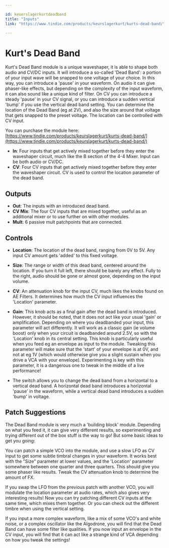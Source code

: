 ```yaml
---

id: keuerslagerkurtdeadband
title: "Inputs"
link: "https://www.tindie.com/products/keurslagerkurt/kurts-dead-band/"

---
```



Kurt's Dead Band
================

Kurt's Dead Band module is a unique waveshaper, it is able to shape both audio and CV/DC inputs. It will introduce a so-called 'Dead Band': a portion of your input wave will be snapped to one voltage of your choice. In this way, you can introduce a 'pause' in your waveform. On audio it can give phaser-like effects, but depending on the complexity of the input waveform, it can also sound like a unique kind of filter. On CV you can introduce a steady 'pause' in your CV signal, or you can introduce a sudden vertical 'bump' if you use the vertical dead band setting. You can determine the location of the Dead Band (eg at 2V), and also the size around that voltage that gets snapped to the preset voltage. The location can be controlled with CV input.

You can purchase the module here: [https://www.tindie.com/products/keurslagerkurt/kurts-dead-band/](https://www.tindie.com/products/keurslagerkurt/kurts-dead-band/)

*   **In**: Four inputs that get actively mixed together before they enter the waveshaper circuit, much like the B section of the 4-4 Mixer. Input can be both audio or CV/DC.
*   **CV**: Four CV inputs that get actively mixed together before they enter the waveshaper circuit. CV is used to control the location parameter of the dead band.

Outputs
-------

*   **Out**: The inputs with an introduced dead band.
*   **CV Mix**: The four CV inputs that are mixed together, useful as an additional mixer or to use further on with other modules.
*   **Mult**: 6 passive mult patchpoints that are connected.

Controls
--------

*   **Location**: The location of the dead band, ranging from 0V to 5V. Any input CV amount gets 'added' to this fixed voltage.
*   **Size**: The range or width of this dead band, centered around the location. If you turn it full left, there should be barely any effect. Fully to the right, audio should be gone or almost gone, depending on the input volume.
*   **CV**: An attenuation knob for the input CV, much likes the knobs found on AE Filters. It determines how much the CV input influences the 'Location' parameter.
*   **Gain**: This knob acts as a final gain after the dead band is introduced. However, it should be noted, that it does not act like your usual 'gain' or amplification. Depending on where you deadbanded your input, this parameter will act differently. It will work as a classic gain (ie volume boost) only when your circuit is deadbanded around 2.5V, so with the 'Location' knob in its central setting. This knob is particularly useful when you feed eg an envelope as input to the module. Tweaking this parameter will make sure that the 'start' of your envelope is at 0V, and not at eg 1V (which would otherwise give you a slight sustain when you drive a VCA with your envelope). Experimenting is key with this parameter, it is a dangerous one to tweak in the middle of a live performance!
    
*   The switch allows you to change the dead band from a horizontal to a vertical dead band. A horizontal dead band introduces a horizontal 'pause' in the waveform, while a vertical dead band introduces a sudden 'bump' in voltage.

Patch Suggestions
-----------------

The Dead Band module is very much a 'building block' module. Depending on what you feed it, it can give very different results, so experimenting and trying different out of the box stuff is the way to go! But some basic ideas to get you going:

You can patch a simple VCO into the module, and use a slow LFO as CV input to get some subtle timbral changes in your waveform. It works best with the "Size" parameter at lower values, and the 'Location' parameter somewhere between one quarter and three quarters. This should give you some phaser like results. Tweak the CV attenuation knob to determine the amount of FX.

If you swap the LFO from the previous patch with another VCO, you will modulate the location parameter at audio rates, which also gives very interesting results! Now you can try patching different CV inputs at the same time, which mixes them together. Or you can check out the different timbre when using the vertical setting.

If you input a more complex waveform, like a mix of some VCO's and white noise, or a complex oscillator like the Algodrone, you will find that the Dead Band can have some filter like qualities. If you now input an envelope in the CV input, you will find that it can act like a strange kind of VCA depending on how you tweak the settings!